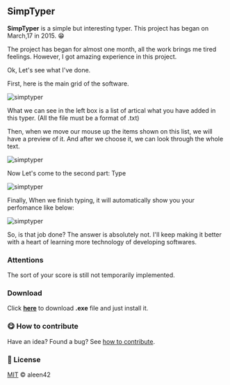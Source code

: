 ## SimpTyper

**SimpTyper** is a simple but interesting typer. This project has began on March,17 in 2015. :grin:

The project has began for almost one month, all the work brings me tired feelings. However, I got amazing experience in this project.

Ok, Let's see what I've done.

First, here is the main grid of the software.

![simptyper](http://imglf1.ph.126.net/-KxMjvuXqByHl5tonBN5iw==/6630348685094478520.jpg)

What we can see in the left box is a list of artical what you have added in this typer. (All the file must be a format of .txt)

Then, when we move our mouse up the items shown on this list, we will have a preview of it. And after we choose it, we can look through the whole text.

![simptyper](http://imglf0.ph.126.net/x7LQYdEdKzHoXx6D6JsqoQ==/6630623563001620596.jpg)

Now Let's come to the second part: Type

![simptyper](http://imglf1.ph.126.net/cFKPaVa2LREyo8iHs-iRbA==/6630276117327043861.jpg)

Finally, When we finish typing, it will automatically show you your perfomance like below:

![simptyper](http://imglf1.ph.126.net/fWTthF1kplWNVLK07X77Xg==/6630159569094500875.jpg)

So, is that job done? The answer is absolutely not. I'll keep making it better with a heart of learning more technology of developing softwares.

### Attentions

The sort of your score is still not temporarily implemented.

### Download

Click [**here**](https://github.com/aleen42/SimpTyper/raw/master/SimpTyper.exe) to download **.exe** file and just install it.

### :yum: How to contribute

Have an idea? Found a bug? See [how to contribute](https://aleen42.gitbooks.io/personalwiki/content/contribution.html).

### :scroll: License

[MIT](https://aleen42.gitbooks.io/personalwiki/content/MIT.html) © aleen42


